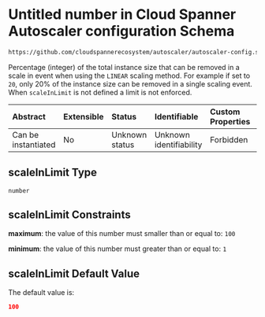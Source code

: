 # Untitled number in Cloud Spanner Autoscaler configuration Schema

```txt
https://github.com/cloudspannerecosystem/autoscaler/autoscaler-config.schema.json#/$defs/spannerInstance/properties/scaleInLimit
```

Percentage (integer) of the total instance size that can be removed in a scale in event when using the `LINEAR` scaling method.
For example if set to `20`, only 20% of the instance size can be removed in a single scaling event. When `scaleInLimit` is not defined a limit is not enforced.

| Abstract            | Extensible | Status         | Identifiable            | Custom Properties | Additional Properties | Access Restrictions | Defined In                                                                                                                                       |
| :------------------ | :--------- | :------------- | :---------------------- | :---------------- | :-------------------- | :------------------ | :----------------------------------------------------------------------------------------------------------------------------------------------- |
| Can be instantiated | No         | Unknown status | Unknown identifiability | Forbidden         | Allowed               | none                | [autoscaler-config.schema.json\*](../../usr/local/google/home/nielm/spanner/autoscaler/out/autoscaler-config.schema.json "open original schema") |

## scaleInLimit Type

`number`

## scaleInLimit Constraints

**maximum**: the value of this number must smaller than or equal to: `100`

**minimum**: the value of this number must greater than or equal to: `1`

## scaleInLimit Default Value

The default value is:

```json
100
```

